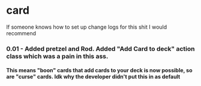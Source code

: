 # card

If someone knows how to set up change logs for this shit I would recommend

### 0.01 - Added pretzel and Rod. Added "Add Card to deck" action class which was a pain in this ass. 
#### This means "boon" cards that add cards to your deck is now possible, so are "curse" cards. Idk why the developer didn't put this in as default
